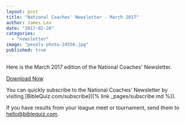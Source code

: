 ```yaml
---
layout: post
title: "National Coaches' Newsletter - March 2017"
author: James Lex
date: "2017-02-28"
categories: 
  - "newsletter"
image: "pexels-photo-24556.jpg"
published: true
---
```


Here is the March 2017 edition of the National Coaches' Newsletter.

<a href="{% link assets/2017/Mar-2017.pdf %}" class="button is-primary">Download Now</a>

You can quickly subscribe to the National Coaches' Newsletter by visiting [BibleQuiz.com/subscribe]({% link _pages/subscribe.md %}).

If you have results from your league meet or tournament, send them to [hello@biblequiz.com](mailto:hello@biblequiz.com).
